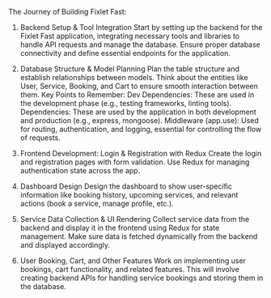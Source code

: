 The Journey of Building Fixlet Fast:

1. Backend Setup & Tool Integration
Start by setting up the backend for the Fixlet Fast application, integrating necessary tools and libraries to handle API requests and manage the database.
Ensure proper database connectivity and define essential endpoints for the application.


2. Database Structure & Model Planning
Plan the table structure and establish relationships between models.
Think about the entities like User, Service, Booking, and Cart to ensure smooth interaction between them.
Key Points to Remember:
Dev Dependencies: These are used in the development phase (e.g., testing frameworks, linting tools).
Dependencies: These are used by the application in both development and production (e.g., express, mongoose).
Middleware (app.use): Used for routing, authentication, and logging, essential for controlling the flow of requests.


3. Frontend Development: Login & Registration with Redux
Create the login and registration pages with form validation.
Use Redux for managing authentication state across the app.


4. Dashboard Design
Design the dashboard to show user-specific information like booking history, upcoming services, and relevant actions (book a service, manage profile, etc.).


5. Service Data Collection & UI Rendering
Collect service data from the backend and display it in the frontend using Redux for state management. Make sure data is fetched dynamically from the backend and displayed accordingly.


6. User Booking, Cart, and Other Features
Work on implementing user bookings, cart functionality, and related features. This will involve creating backend APIs for handling service bookings and storing them in the database.